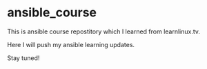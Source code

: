 # ansible_course
This is ansible course repostitory which I learned from learnlinux.tv.

Here I will push my ansible learning updates.

Stay tuned!
